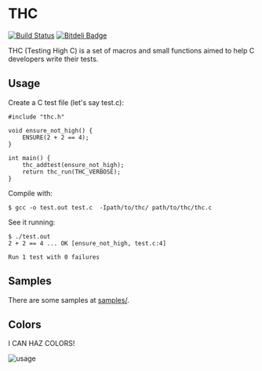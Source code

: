 THC
===

[![Build Status](https://travis-ci.org/hltbra/thc.png)](https://travis-ci.org/hltbra/thc)
[![Bitdeli Badge](https://d2weczhvl823v0.cloudfront.net/hltbra/thc/trend.png)](https://bitdeli.com/free "Bitdeli Badge")

THC (Testing High C) is a set of macros and small functions aimed
to help C developers write their tests.


Usage
-----

Create a C test file (let's say test.c):

	#include "thc.h"

	void ensure_not_high() {
	    ENSURE(2 + 2 == 4);
	}

	int main() {
	    thc_addtest(ensure_not_high);
	    return thc_run(THC_VERBOSE);
	}

Compile with:

	$ gcc -o test.out test.c  -Ipath/to/thc/ path/to/thc/thc.c

See it running:

	$ ./test.out
	2 + 2 == 4 ... OK [ensure_not_high, test.c:4]

	Run 1 test with 0 failures


Samples
-------

There are some samples at [samples/](https://github.com/hltbra/thc/tree/master/samples).



Colors
------

I CAN HAZ COLORS!

![usage](http://cloud.github.com/downloads/hltbra/thc/thc_usage.png)



